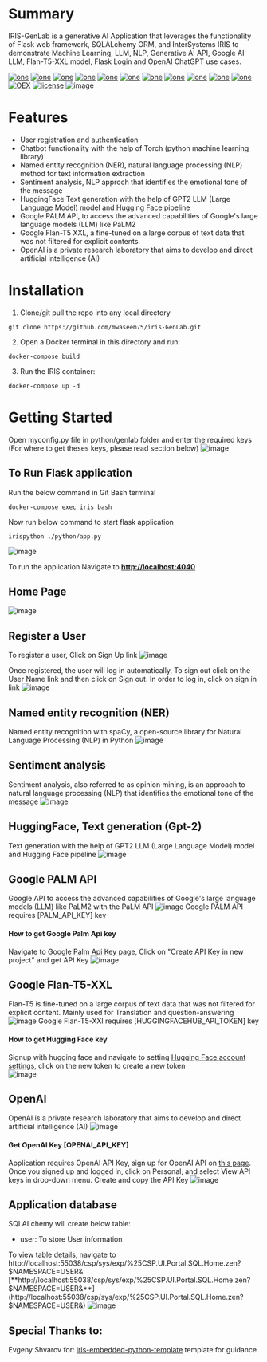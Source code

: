 # Summary
IRIS-GenLab is a generative AI Application that leverages the functionality of Flask web framework, SQLALchemy ORM, and InterSystems IRIS to demonstrate Machine Learning, LLM, NLP, Generative AI API, Google AI LLM, Flan-T5-XXL model, Flask Login and OpenAI ChatGPT use cases.

[![one](https://img.shields.io/badge/Platform-InterSystems%20IRIS-blue)](https://www.intersystems.com/data-platform/) [![one](https://img.shields.io/badge/WebFrameWork-Flask-Orange)](https://flask.palletsprojects.com/en/2.3.x/) [![one](https://img.shields.io/badge/ORM-SQLAlchemy-teal)](https://www.sqlalchemy.org/) [![one](https://img.shields.io/badge/Authentication-Flask%20Login-yellow)](https://flask-login.readthedocs.io/en/latest/) [![one](https://img.shields.io/badge/ChatBot-PyTorch-Maroon)](https://pytorch.org/) [![one](https://img.shields.io/badge/NLP-spaCy-Salmon)](https://spacy.io/) [![one](https://img.shields.io/badge/Pipeline-Hugging%20Face-yellow)](https://huggingface.co/) [![one](https://img.shields.io/badge/LLM-GPT2-Purple)](https://huggingface.co/gpt2) [![one](https://img.shields.io/badge/Generative%20AI%20API-PALM-blue)](https://developers.generativeai.google/)  [![one](https://img.shields.io/badge/Google%20AI%20LLM-FLAN%20T5%20XXL-Cyan)](https://huggingface.co/google/flan-t5-xxl) [![one](https://img.shields.io/badge/OpenAI-ChatGPT-yellow)](https://openai.com/) [![OEX](https://img.shields.io/badge/Available%20on-Intersystems%20Open%20Exchange-00b2a9.svg)](https://github.com/mwaseem75/iris-GenLab/blob/master/LICENSE) [![license](https://img.shields.io/badge/License-Apache%202.0-blue.svg)](https://github.com/mwaseem75/iris-GenLab/blob/master/LICENSE)
![image](https://github.com/mwaseem75/iris-GenLab/assets/18219467/2717f704-a1d7-4e2c-9a48-609469c41cec)

# Features
* User registration and authentication
* Chatbot functionality with the help of Torch (python machine learning library)
* Named entity recognition (NER), natural language processing (NLP) method for text information extraction
* Sentiment analysis, NLP approch that identifies the emotional tone of the message 
* HuggingFace Text generation with the help of GPT2 LLM (Large Language Model) model and Hugging Face pipeline
* Google PALM API, to access the advanced capabilities of Google's large language models (LLM) like PaLM2
* Google Flan-T5 XXL, a fine-tuned on a large corpus of text data that was not filtered for explicit contents.
* OpenAI is a private research laboratory that aims to develop and direct artificial intelligence (AI)

# Installation
1. Clone/git pull the repo into any local directory

```
git clone https://github.com/mwaseem75/iris-GenLab.git
```

2. Open a Docker terminal in this directory and run:

```
docker-compose build
```

3. Run the IRIS container:

```
docker-compose up -d 
```

# Getting Started 
Open myconfig.py file in python/genlab folder and enter the required keys (For where to get theses keys, please read section below)
![image](https://github.com/mwaseem75/iris-GenLab/assets/18219467/ac91af95-d307-4269-896b-441c1fcbd8ab)


## To Run Flask application
Run the below command in Git Bash terminal
```
docker-compose exec iris bash
```
Now run below command to start flask application
```
irispython ./python/app.py
```
![image](https://github.com/mwaseem75/iris-GenLab/assets/18219467/57c75351-2405-4488-b092-ae40d090aa16)


To run the application Navigate to [**http://localhost:4040**](http://localhost:4040) 
## Home Page
![image](https://github.com/mwaseem75/iris-GenLab/assets/18219467/de2c53c6-669f-414a-9939-83ce7e645211)

## Register a User
To register a user, Click on Sign Up link
![image](https://github.com/mwaseem75/iris-GenLab/assets/18219467/4ed2fb6b-3da6-4c65-b791-b40c5e7c9280)

Once registered, the user will log in automatically, To sign out click on the User Name link and then click on Sign out.
In order to log in, click on sign in link
![image](https://github.com/mwaseem75/iris-GenLab/assets/18219467/83e0776c-2c87-4a6e-adf4-141065db0451)


## Named entity recognition (NER)
Named entity recognition with spaCy, a open-source library for Natural Language Processing (NLP) in Python
![image](https://github.com/mwaseem75/iris-GenLab/assets/18219467/03116a37-e6e9-4029-adb8-e8ccab8985cf)


## Sentiment analysis
Sentiment analysis, also referred to as opinion mining, is an approach to natural language processing (NLP) that identifies the emotional tone of the message
![image](https://github.com/mwaseem75/iris-GenLab/assets/18219467/46779e19-426e-4bda-97ca-9c3b89cd00b7)


## HuggingFace, Text generation (Gpt-2)
Text generation with the help of GPT2 LLM (Large Language Model) model and Hugging Face pipeline
![image](https://github.com/mwaseem75/iris-GenLab/assets/18219467/92b75591-2e63-4e6a-ab26-1f3d67814fee)


## Google PALM API
Google API to access the advanced capabilities of Google's large language models (LLM) like PaLM2 with the PaLM API
![image](https://github.com/mwaseem75/iris-GenLab/assets/18219467/665e8e13-ecbe-4548-bb9e-3555c35d452d)
Google PALM API requires [PALM_API_KEY] key
#### How to get Google Palm Api key
Navigate to [Google Palm Api Key page](https://makersuite.google.com/app/apikey), Click on "Create API Key in new project" and get API Key
![image](https://github.com/mwaseem75/iris-GenLab/assets/18219467/1f0af75b-d24e-49fa-abb1-19b0dba5d4eb)

## Google Flan-T5-XXL
Flan-T5 is fine-tuned on a large corpus of text data that was not filtered for explicit content. Mainly used for Translation and question-answering
![image](https://github.com/mwaseem75/iris-GenLab/assets/18219467/b37f3fae-5244-4c29-ba34-fc5a8339da9c)
Google Flan-T5-XXl requires [HUGGINGFACEHUB_API_TOKEN] key
#### How to get Hugging Face key
Signup with hugging face and navigate to setting [Hugging Face account settings](https://huggingface.co/settings/tokens), click on the new token to create a new token  
![image](https://github.com/mwaseem75/iris-GenLab/assets/18219467/7f57876e-4ef4-4ef9-8474-da056b1c8e78)


## OpenAI
OpenAI is a private research laboratory that aims to develop and direct artificial intelligence (AI)
![image](https://github.com/mwaseem75/iris-GenLab/assets/18219467/b577c5e1-d59a-4d8c-a27e-10be8894382c)
#### Get OpenAI Key [OPENAI_API_KEY]
Application requires OpenAI API Key, sign up for OpenAI API on [this page](https://platform.openai.com/account/api-keys). Once you signed up and logged in, click on Personal, and select View API keys in drop-down menu. Create and copy the API Key
![image](https://github.com/mwaseem75/irisChatGPT/assets/18219467/7e7c7880-b9ac-4a60-9ec9-289dd2375a73)



## Application database
SQLALchemy will create below table:

* user: To store User information

To view table details, navigate to 
http://localhost:55038/csp/sys/exp/%25CSP.UI.Portal.SQL.Home.zen?$NAMESPACE=USER&
[**http://localhost:55038/csp/sys/exp/%25CSP.UI.Portal.SQL.Home.zen?$NAMESPACE=USER&**](http://localhost:55038/csp/sys/exp/%25CSP.UI.Portal.SQL.Home.zen?$NAMESPACE=USER&)
![image](https://github.com/mwaseem75/iris-GenLab/assets/18219467/a4d5d474-65eb-4026-a59b-7727fe7c592d)



## Special Thanks to:
Evgeny Shvarov for: [iris-embedded-python-template](https://openexchange.intersystems.com/package/iris-embedded-python-template) template for guidance
